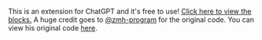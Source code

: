 This is an extension for ChatGPT and it's free to use!
[Click here to view the blocks.](https://github.com/helloworld2468/chatgpt-ext/assets/83113341/61d7b78e-4986-48b3-9923-0b4dc1db4a14)
A huge credit goes to [@zmh-program]('https://github.com/zmh-program') for the original code. You can view his original code [here]('https://github.com/zmh-program/extensions/blob/master/extensions/zmh-program/chatgpt.js').
